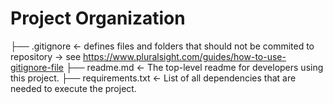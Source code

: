 # Project Organization

├── .gitignore          <- defines files and folders that should not be commited to repository -> see https://www.pluralsight.com/guides/how-to-use-gitignore-file
├── readme.md           <- The top-level readme for developers using this project.
├── requirements.txt    <- List of all dependencies that are needed to execute the project.